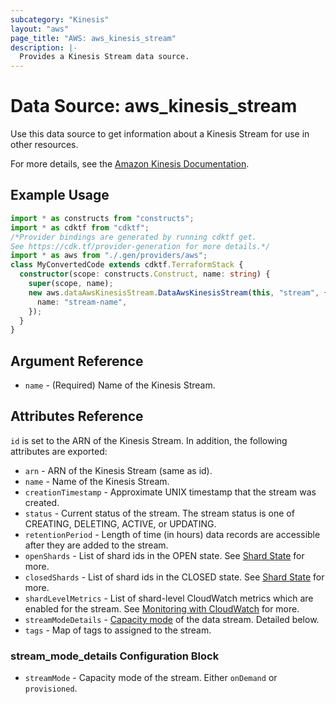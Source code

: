 ```yaml
---
subcategory: "Kinesis"
layout: "aws"
page_title: "AWS: aws_kinesis_stream"
description: |-
  Provides a Kinesis Stream data source.
---
```


# Data Source: aws_kinesis_stream

Use this data source to get information about a Kinesis Stream for use in other
resources.

For more details, see the [Amazon Kinesis Documentation][1].

## Example Usage

```typescript
import * as constructs from "constructs";
import * as cdktf from "cdktf";
/*Provider bindings are generated by running cdktf get.
See https://cdk.tf/provider-generation for more details.*/
import * as aws from "./.gen/providers/aws";
class MyConvertedCode extends cdktf.TerraformStack {
  constructor(scope: constructs.Construct, name: string) {
    super(scope, name);
    new aws.dataAwsKinesisStream.DataAwsKinesisStream(this, "stream", {
      name: "stream-name",
    });
  }
}

```

## Argument Reference

* `name` - (Required) Name of the Kinesis Stream.

## Attributes Reference

`id` is set to the ARN of the Kinesis Stream. In addition, the following attributes
are exported:

* `arn` - ARN of the Kinesis Stream (same as id).
* `name` - Name of the Kinesis Stream.
* `creationTimestamp` - Approximate UNIX timestamp that the stream was created.
* `status` - Current status of the stream. The stream status is one of CREATING, DELETING, ACTIVE, or UPDATING.
* `retentionPeriod` - Length of time (in hours) data records are accessible after they are added to the stream.
* `openShards` - List of shard ids in the OPEN state. See [Shard State][2] for more.
* `closedShards` - List of shard ids in the CLOSED state. See [Shard State][2] for more.
* `shardLevelMetrics` - List of shard-level CloudWatch metrics which are enabled for the stream. See [Monitoring with CloudWatch][3] for more.
* `streamModeDetails` - [Capacity mode][4] of the data stream. Detailed below.
* `tags` - Map of tags to assigned to the stream.

### stream_mode_details Configuration Block

* `streamMode` - Capacity mode of the stream. Either `onDemand` or `provisioned`.

[1]: https://aws.amazon.com/documentation/kinesis/
[2]: https://docs.aws.amazon.com/streams/latest/dev/kinesis-using-sdk-java-after-resharding.html#kinesis-using-sdk-java-resharding-data-routing
[3]: https://docs.aws.amazon.com/streams/latest/dev/monitoring-with-cloudwatch.html
[4]: https://docs.aws.amazon.com/streams/latest/dev/how-do-i-size-a-stream.html

<!-- cache-key: cdktf-0.17.0-pre.15 input-5cd88c37d8cd74322a625254ee9febd1db185133828423885d4a976be189e00d -->